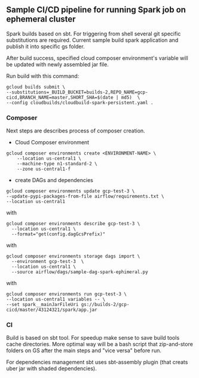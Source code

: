
## Sample CI/CD pipeline for running Spark job on ephemeral cluster

Spark builds based on sbt. For triggering from shell several git specific substitutions are required.
Current sample build spark application and publish it into specific gs folder.

After build success, specified
cloud composer environment's variable will be updated with newly assembled jar file.

Run build with this command:
```
gcloud builds submit \
--substitutions=_BUILD_BUCKET=builds-2,REPO_NAME=gcp-cicd,BRANCH_NAME=master,SHORT_SHA=$(date | md5)  \
--config cloudbuilds/cloudbuild-spark-persistent.yaml .
```

### Composer

Next steps are describes process of composer creation.


- Cloud Composer environment
```
gcloud composer environments create <ENVIRONMENT-NAME> \
    --location us-central1 \
    --machine-type n1-standard-2 \
    --zone us-central1-f

```

- create DAGs and dependencies

```
gcloud composer environments update gcp-test-3 \
--update-pypi-packages-from-file airflow/requirements.txt \
--location us-central1
```

with

```
gcloud composer environments describe gcp-test-3 \
  --location us-central1 \
  --format="get(config.dagGcsPrefix)"
```

with

```
gcloud composer environments storage dags import \
  --environment gcp-test-3  \
  --location us-central1 \
  --source airflow/dags/sample-dag-spark-ephimeral.py
```


with

```
gcloud composer environments run gcp-test-3 \
--location us-central1 variables -- \
--set spark__mainJarFileUri gs://builds-2/gcp-cicd/master/43124321/spark/app.jar

```

### CI

Build is based on sbt tool. For speedup make  sense to save build tools cache directories.
More optimal way will be a bash script that zip-and-store folders on GS after the main steps and "vice versa" before run.

For dependencies management sbt uses sbt-assembly plugin (that creats uber jar with shaded dependencies).
